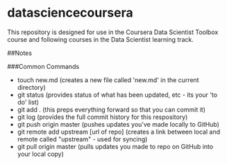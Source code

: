 # datasciencecoursera
This repository is designed for use in the Coursera Data Scientist Toolbox course and following courses in the Data Scientist learning track.

##Notes

###Common Commands
* touch new.md      (creates a new file called 'new.md' in the current directory)
* git status        (provides status of what has been updated, etc - its your 'to do' list)
* git add .         (this preps everything forward so that you can commit it)
* git log           (provides the full commit history for this respository)
* git push origin master    (pushes updates you've made locally to GitHub)
* git remote add upstream [url of repo]   (creates a link between local and remote called "upstream" - used for syncing)
* git pull origin master    (pulls updates you made to repo on GitHub into your local copy)
